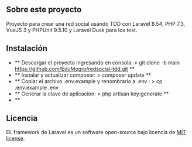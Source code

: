 ## Sobre este proyecto

Proyecto para crear una red social usando TDD con Laravel 8.54, PHP 7.3, VueJS 3 y PHPUnit 9.5.10 y Laravel Dusk para los test.

## Instalación

- ** Descargar el proyecto ingresando en consola: > git clone -b main https://github.com/EduMogro/redsocial-tdd.git **
- ** Instalar y actualizar composer: > composer update **
- ** Copiar el archivo .env.example y renombrarlo a .env : > cp .env.example .env
- ** Generar la clave de aplicación: > php artisan key:generate **
- ** 

## Licencia

EL framework de Laravel es un software open-source bajo licencia de [MIT license](https://opensource.org/licenses/MIT).
